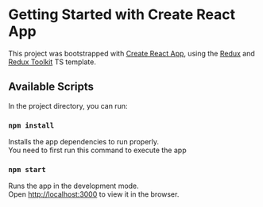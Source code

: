 # Getting Started with Create React App

This project was bootstrapped with [Create React App](https://github.com/facebook/create-react-app), using the [Redux](https://redux.js.org/) and [Redux Toolkit](https://redux-toolkit.js.org/) TS template.

## Available Scripts

In the project directory, you can run:

### `npm install`

Installs the app dependencies to run properly.\
You need to first run this command to execute the app

### `npm start`

Runs the app in the development mode.\
Open [http://localhost:3000](http://localhost:3000) to view it in the browser.
